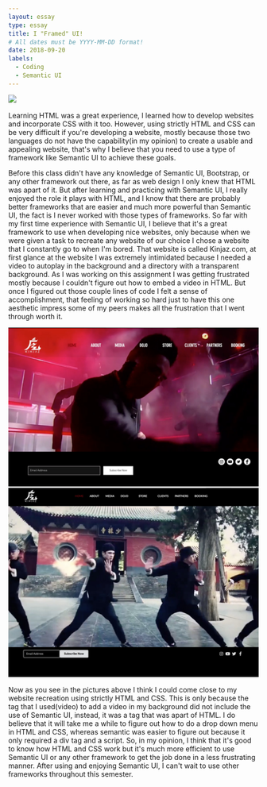 ```yaml
---
layout: essay
type: essay
title: I "Framed" UI!
# All dates must be YYYY-MM-DD format!
date: 2018-09-20
labels:
  - Coding
  - Semantic UI
---
```

<div class="ui image">
  <img src="https://react.semantic-ui.com/logo.png">
</div>

Learning HTML was a great experience, I learned how to develop websites and incorporate CSS with it too. However, using strictly HTML and CSS can be very difficult if you're developing a website, mostly because those two languages do not have the capability(in my opinion) to create a usable and appealing website, that's why I believe that you need to use a type of framework like Semantic UI to achieve these goals.

Before this class didn't have any knowledge of Semantic UI, Bootstrap, or any other framework out there, as far as web design I only knew that HTML was apart of it. But after learning and practicing with Semantic UI, I really enjoyed the role it plays with HTML, and I know that there are probably better frameworks that are easier and much more powerful than Semantic UI, the fact is I never worked with those types of frameworks. So far with my first time experience with Semantic UI, I believe that it's a great framework to use when developing nice websites, only because when we were given a task to recreate any website of our choice I chose a website that I constantly go to when I'm bored. That website is called Kinjaz.com, at first glance at the website I was extremely intimidated because I needed a video to autoplay in the background and a directory with a transparent background. As I was working on this assignment I was getting frustrated mostly because I couldn't figure out how to embed a video in HTML. But once I figured out those couple lines of code I felt a sense of accomplishment, that feeling of working so hard just to have this one aesthetic impress some of my peers makes all the frustration that I went through worth it.

<div class="ui two column grid container">
  <div class="column">
    <img class="ui large image" src="../images/Original Website.jpg">
  </div>
  
  <div class="column">
    <img class="ui large image" src="../images/My Re-Creation.jpg">
  </div>
</div>

Now as you see in the pictures above I think I could come close to my website recreation using strictly HTML and CSS. This is only because the tag that I used(video) to add a video in my background did not include the use of Semantic UI, instead, it was a tag that was apart of HTML. I do believe that it will take me a while to figure out how to do a drop down menu in HTML and CSS, whereas semantic was easier to figure out because it only required a div tag and a script. So, in my opinion, I think that it's good to know how HTML and CSS work but it's much more efficient to use Semantic UI or any other framework to get the job done in a less frustrating manner. After using and enjoying Semantic UI, I can't wait to use other frameworks throughout this semester.
